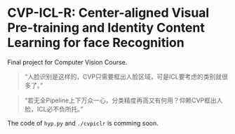 # CVP-ICL-R: Center-aligned Visual Pre-training and Identity Content Learning for face Recognition

Final project for Computer Vision Course.

> “人脸识别是这样的，CVP只需要框出人脸区域，可是ICL要考虑的类别就很多了。”

> “若无全Pipeline上下万众一心，分类精度再高又有何用？仰赖CVP框出人脸，ICL必不负所托。”

The code of `hyp.py` and `./cvpiclr` is comming soon.